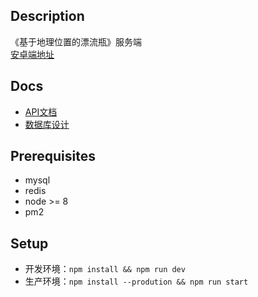 ## Description
《基于地理位置的漂流瓶》服务端  
[安卓端地址](https://github.com/Bowenwu1/bottle-ae)
## Docs
- [API文档](https://bottle.resetbypear.com/)
- [数据库设计](https://github.com/FideoJ/bottle-se/blob/master/database/bottle-ddl.sql)
## Prerequisites
- mysql
- redis
- node >= 8
- pm2
## Setup
- 开发环境：`npm install && npm run dev`
- 生产环境：`npm install --prodution && npm run start`
